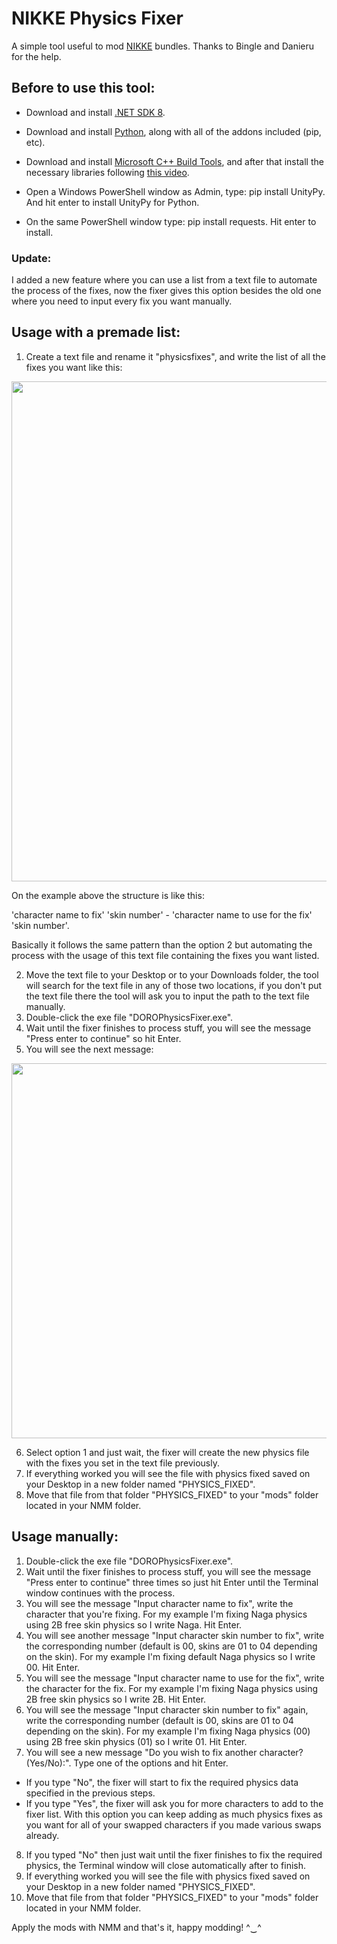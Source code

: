 # NIKKE Physics Fixer
A simple tool useful to mod [NIKKE](https://nikke-en.com/) bundles. Thanks to Bingle and Danieru for the help.


## Before to use this tool:

  - Download and install [.NET SDK 8](https://dotnet.microsoft.com/en-us/download/dotnet/thank-you/sdk-8.0.404-windows-x64-installer).
  - Download and install [Python](https://www.python.org/downloads/), along with all of the addons included (pip, etc).
  - Download and install [Microsoft C++ Build Tools](https://aka.ms/vs/17/release/vs_BuildTools.exe), and after that install the necessary libraries following [this video](https://files.catbox.moe/vqsuix.mp4).

  - Open a Windows PowerShell window as Admin, type: pip install UnityPy. And hit enter to install UnityPy for Python.
  - On the same PowerShell window type: pip install requests. Hit enter to install.



### Update:

I added a new feature where you can use a list from a text file to automate the process of the fixes, now the fixer gives this option besides the old one where you need to input every fix you want manually.



## Usage with a premade list:

1. Create a text file and rename it "physicsfixes", and write the list of all the fixes you want like this:

<img src="https://files.catbox.moe/3u4oav.jpg" width="800"/>

On the example above the structure is like this:

'character name to fix' 'skin number' - 'character name to use for the fix' 'skin number'.

Basically it follows the same pattern than the option 2 but automating the process with the usage of this text file containing the fixes you want listed.

2. Move the text file to your Desktop or to your Downloads folder, the tool will search for the text file in any of those two locations, if you don't put the text file there the tool will ask you to input the path to the text file manually.
3. Double-click the exe file "DOROPhysicsFixer.exe".
4. Wait until the fixer finishes to process stuff, you will see the message "Press enter to continue" so hit Enter.
5. You will see the next message:

<img src="https://files.catbox.moe/20dhc0.jpg" width="600"/>


6. Select option 1 and just wait, the fixer will create the new physics file with the fixes you set in the text file previously.
7. If everything worked you will see the file with physics fixed saved on your Desktop in a new folder named "PHYSICS_FIXED".
8. Move that file from that folder "PHYSICS_FIXED" to your "mods" folder located in your NMM folder.



## Usage manually:

1. Double-click the exe file "DOROPhysicsFixer.exe".
2. Wait until the fixer finishes to process stuff, you will see the message "Press enter to continue" three times so just hit Enter until the Terminal window continues with the process.
3. You will see the message "Input character name to fix", write the character that you're fixing. For my example I'm fixing Naga physics using 2B free skin physics so I write Naga. Hit Enter.
4. You will see another message "Input character skin number to fix", write the corresponding number (default is 00, skins are 01 to 04 depending on the skin). For my example I'm fixing default Naga physics so I write 00. Hit Enter.
5. You will see the message "Input character name to use for the fix", write the character for the fix. For my example I'm fixing Naga physics using 2B free skin physics so I write 2B. Hit Enter.
6. You will see the message "Input character skin number to fix" again, write the corresponding number (default is 00, skins are 01 to 04 depending on the skin). For my example I'm fixing Naga physics (00) using 2B free skin physics (01) so I write 01. Hit Enter.
7. You will see a new message "Do you wish to fix another character? (Yes/No):". Type one of the options and hit Enter.
 - If you type "No", the fixer will start to fix the required physics data specified in the previous steps.
 - If you type "Yes", the fixer will ask you for more characters to add to the fixer list. With this option you can keep adding as much physics fixes as you want for all of your swapped characters if you made various swaps already.
8. If you typed "No" then just wait until the fixer finishes to fix the required physics, the Terminal window will close automatically after to finish.
9. If everything worked you will see the file with physics fixed saved on your Desktop in a new folder named "PHYSICS_FIXED".
10. Move that file from that folder "PHYSICS_FIXED" to your "mods" folder located in your NMM folder.


Apply the mods with NMM and that's it, happy modding! ^‿^
